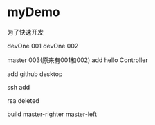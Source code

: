 # myDemo
为了快速开发

devOne 001
devOne 002

master 003(原来有001和002)
add hello Controller 

add github desktop

ssh add 

rsa deleted

build
master-righter
master-left
